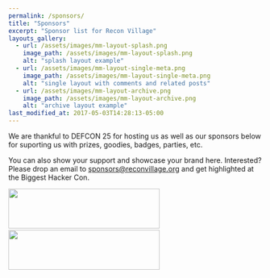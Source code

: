 ```yaml
---
permalink: /sponsors/
title: "Sponsors"
excerpt: "Sponsor list for Recon Village"
layouts_gallery:
  - url: /assets/images/mm-layout-splash.png
    image_path: /assets/images/mm-layout-splash.png
    alt: "splash layout example"
  - url: /assets/images/mm-layout-single-meta.png
    image_path: /assets/images/mm-layout-single-meta.png
    alt: "single layout with comments and related posts"
  - url: /assets/images/mm-layout-archive.png
    image_path: /assets/images/mm-layout-archive.png
    alt: "archive layout example"
last_modified_at: 2017-05-03T14:28:13-05:00
---
```


We are thankful to DEFCON 25 for hosting us as well as our sponsors below for suporting us with prizes, goodies, badges, parties, etc. 

You can also show your support and showcase your brand here. Interested? Please drop an email to sponsors@reconvillage.org and get highlighted at the Biggest Hacker Con.

<p>
<a href='https://www.notsosecure.com/' target="_blank"><img src='/assets/images/notsosecure.png' width='300' height='79'></a>&nbsp;&nbsp;&nbsp;&nbsp;&nbsp;&nbsp;&nbsp;&nbsp;<a href="http://hardwear.io/" target="_blank"><img src='/assets/images/hardwear.jpg' width='300' height='79' ></a></p>

